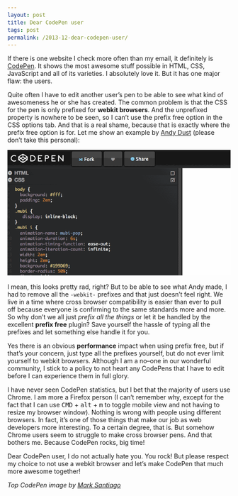 ```yaml
---
layout: post
title: Dear CodePen user
tags: post
permalink: /2013-12-dear-codepen-user/
---
```


If there is one website I check more often than my email, it definitely is [CodePen](https://codepen.io). It shows the most awesome stuff possible in HTML, CSS, JavaScript and all of its varieties. I absolutely love it. But it has one major flaw: the users.

Quite often I have to edit another user’s pen to be able to see what kind of awesomeness he or she has created. The common problem is that the CSS for the pen is only prefixed for **webkit browsers**. And the unprefixed property is nowhere to be seen, so I can’t use the prefix free option in the CSS options tab. And that is a real shame, because that is exactly where the prefix free option is for. Let me show an example by [Andy Dust](https://codepen.io/andydust/) (please don’t take this personal):

[![A CodePen with just webkit prefixed properties](/img/2013-12-02-dear-codepen-user-example.gif)](https://codepen.io/andydust/pen/AKFiy)

I mean, this looks pretty rad, right? But to be able to see what Andy made, I had to remove all the `-webkit-` prefixes and that just doesn’t feel right. We live in a time where cross browser compatibility is easier than ever to pull off because everyone is confirming to the same standards more and more. So why don’t we all just _prefix all the things_ or let it be handled by the excellent **prefix free** plugin? Save yourself the hassle of typing all the prefixes and let something else handle it for you.

Yes there is an obvious **performance** impact when using prefix free, but if that’s your concern, just type all the prefixes yourself, but do not ever limit yourself to webkit browsers. Although I am a no–one in our wonderful community, I stick to a policy to not heart any CodePens that I have to edit before I can experience them in full glory.

I have never seen CodePen statistics, but I bet that the majority of users use Chrome. I am more a Firefox person (I can’t remember why, except for the fact that I can use <kbd>CMD</kbd> &plus; <kbd>alt</kbd> &plus; <kbd>m</kbd> to toggle mobile view and not having to resize my browser window). Nothing is wrong with people using different browsers. In fact, it’s one of those things that make our job as web developers more interesting. To a certain degree, that is. But somehow Chrome users seem to struggle to make cross browser pens. And that bothers me. Because CodePen rocks, big time!

Dear CodePen user, I do not actually hate you. You rock! But please respect my choice to not use a webkit browser and let’s make CodePen that much more awesome together!

_Top CodePen image by [Mark Santiago](https://codepen.io/msantiago1256/pen/uoLKe)_
